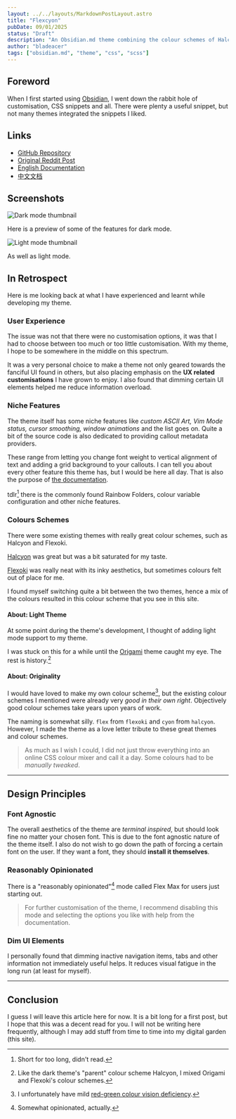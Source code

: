 ```yaml
---
layout: ../../layouts/MarkdownPostLayout.astro
title: "Flexcyon"
pubDate: 09/01/2025
status: "Draft"
description: "An Obsidian.md theme combining the colour schemes of Halcyon and Flexoki."
author: "bladeacer"
tags: ["obsidian.md", "theme", "css", "scss"]
---
```


## Foreword
When I first started using [Obsidian](https://obsidian.md/), I went down the
rabbit hole of customisation, CSS snippets and all. There were plenty a
useful snippet, but not many themes integrated the snippets I liked.

## Links
- [GitHub Repository](https://github.com/bladeacer/flexcyon)
- [Original Reddit Post](https://www.reddit.com/r/ObsidianMD/comments/1n2gctr/flexcyon_10_a_theme_i_daily_drive/?utm_source=share&utm_medium=web3x&utm_name=web3xcss&utm_term=1&utm_content=share_button)
- [English Documentation](https://flexcyon.github.io/docs-en/)
- [中文文档](https://flexcyon.github.io/docs-en/zh/)

## Screenshots

![Dark mode thumbnail](/portfolio/dark_thumb.webp)

Here is a preview of some of the features for dark mode.

![Light mode thumbnail](/portfolio/light_thumb.webp)

As well as light mode.

## In Retrospect
Here is me looking back at what I have experienced and learnt while developing
my theme.

### User Experience
The issue was not that there were no customisation options, it was that I had to
choose between too much or too little customisation. With my theme, I hope to
be somewhere in the middle on this spectrum.

It was a very personal choice to make a theme not only geared towards the
fanciful UI found in others, but also placing emphasis on the **UX related
customisations** I have grown to enjoy. I also found that dimming certain UI
elements helped me reduce information overload.

### Niche Features
The theme itself has some niche features like *custom ASCII Art, Vim Mode status,
cursor smoothing, window animations* and the list goes on. Quite a bit of the
source code is also dedicated to providing callout metadata providers.

These range from letting you change font weight to vertical alignment of text
and adding a grid background to your callouts. I can tell you about every other
feature this theme has, but I would be here all day. That is also the purpose of
[the documentation](https://flexcyon.github.io/docs-en/).

tdlr[^1] there is the commonly found Rainbow Folders, colour variable
configuration and other niche features.

### Colours Schemes
There were some existing themes with really great colour schemes, such as
Halcyon and Flexoki.

[Halcyon](https://halcyon-theme.netlify.app/) was great but was a bit
saturated for my taste.

[Flexoki](https://stephango.com/flexoki) was really neat with its inky
aesthetics, but sometimes colours felt out of place for me.

I found myself switching quite a bit between the two themes, hence
a mix of the colours resulted in this colour scheme that you see in
this site.

#### About: Light Theme
At some point during the theme's development, I thought of adding
light mode support to my theme.

I was stuck on this for a while until the [Origami](https://github.com/7368697661/Origami)
theme caught my eye. The rest is history.[^2]

#### About: Originality
I would have loved to make my own colour scheme[^3], but the existing colour schemes
I mentioned were already very *good in their own right*. Objectively good colour
schemes take years upon years of work.

The naming is somewhat silly. `flex` from `flexoki` and `cyon` from `halcyon`.
However, I made the theme as a love letter tribute to these great themes
and colour schemes.

> As much as I wish I could, I did not just throw everything into an online
> CSS colour mixer and call it a day. Some colours had to be *manually tweaked*.

___

## Design Principles

### Font Agnostic
The overall aesthetics of the theme are *terminal inspired*, but should look
fine no matter your chosen font. This is due to the font agnostic nature of
the theme itself. I also do not wish to go down the path of forcing a certain
font on the user. If they want a font, they should **install it themselves**.

### Reasonably Opinionated
There is a "reasonably opinionated"[^4] mode called Flex Max for users just starting
out.

> For further customisation of the theme, I recommend disabling this mode and
> selecting the options you like with help from the documentation.

### Dim UI Elements
I personally found that dimming inactive navigation items, tabs and other
information not immediately useful helps. It reduces visual fatigue in the
long run (at least for myself).

___

## Conclusion
I guess I will leave this article here for now. It is a bit long for a first
post, but I hope that this was a decent read for you. I will not be writing
here frequently, although I may add stuff from time to time into my digital
garden (this site).

[^1]: Short for too long, didn't read.
[^2]: Like the dark theme's "parent" colour scheme Halcyon, I mixed Origami
and Flexoki's colour schemes.
[^3]: I unfortunately have mild [red-green colour vision deficiency](https://en.wikipedia.org/wiki/Congenital_red%E2%80%93green_color_blindness).
[^4]: Somewhat opinionated, actually.
